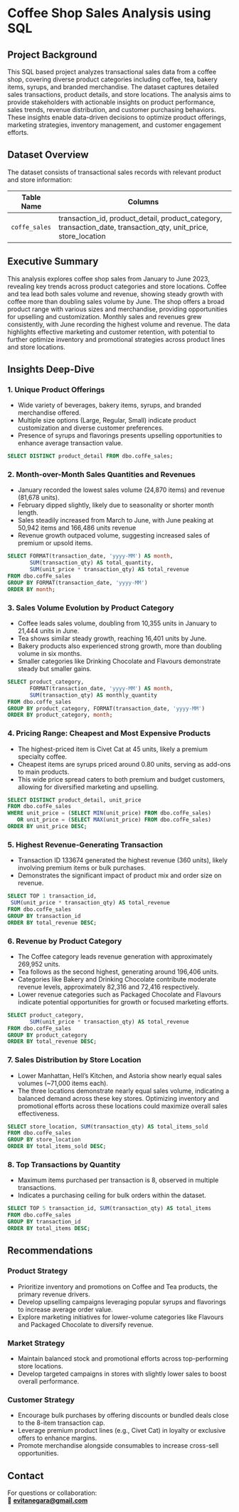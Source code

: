 # Coffee Shop Sales Analysis using SQL

## Project Background

This SQL based project analyzes transactional sales data from a coffee shop, covering diverse product categories including coffee, tea, bakery items, syrups, and branded merchandise. The dataset captures detailed sales transactions, product details, and store locations. The analysis aims to provide stakeholders with actionable insights on product performance, sales trends, revenue distribution, and customer purchasing behaviors. These insights enable data-driven decisions to optimize product offerings, marketing strategies, inventory management, and customer engagement efforts.

## Dataset Overview

The dataset consists of transactional sales records with relevant product and store information:

| **Table Name**  | **Columns**                                                                                     |
| --------------- | ----------------------------------------------------------------------------------------------- |
| `coffe_sales`   | transaction_id, product_detail, product_category, transaction_date, transaction_qty, unit_price, store_location |

## Executive Summary

This analysis explores coffee shop sales from January to June 2023, revealing key trends across product categories and store locations. Coffee and tea lead both sales volume and revenue, showing steady growth with coffee more than doubling sales volume by June. The shop offers a broad product range with various sizes and merchandise, providing opportunities for upselling and customization. Monthly sales and revenues grew consistently, with June recording the highest volume and revenue. The data highlights effective marketing and customer retention, with potential to further optimize inventory and promotional strategies across product lines and store locations.

## Insights Deep-Dive

### 1. Unique Product Offerings

- Wide variety of beverages, bakery items, syrups, and branded merchandise offered.  
- Multiple size options (Large, Regular, Small) indicate product customization and diverse customer preferences.  
- Presence of syrups and flavorings presents upselling opportunities to enhance average transaction value.

```sql syntax
SELECT DISTINCT product_detail FROM dbo.cofFe_sales;
```
### 2. Month-over-Month Sales Quantities and Revenues
- January recorded the lowest sales volume (24,870 items) and revenue (81,678 units).
- February dipped slightly, likely due to seasonality or shorter month length.
- Sales steadily increased from March to June, with June peaking at 50,942 items and 166,486 units revenue
- Revenue growth outpaced volume, suggesting increased sales of premium or upsold items.

```sql syntax
SELECT FORMAT(transaction_date, 'yyyy-MM') AS month, 
       SUM(transaction_qty) AS total_quantity,
       SUM(unit_price * transaction_qty) AS total_revenue
FROM dbo.cofFe_sales
GROUP BY FORMAT(transaction_date, 'yyyy-MM')
ORDER BY month;
```
### 3. Sales Volume Evolution by Product Category
- Coffee leads sales volume, doubling from 10,355 units in January to 21,444 units in June.
- Tea shows similar steady growth, reaching 16,401 units by June.
- Bakery products also experienced strong growth, more than doubling volume in six months.
- Smaller categories like Drinking Chocolate and Flavours demonstrate steady but smaller gains.
  
``` sql syntax
SELECT product_category, 
       FORMAT(transaction_date, 'yyyy-MM') AS month, 
       SUM(transaction_qty) AS monthly_quantity
FROM dbo.coffe_sales
GROUP BY product_category, FORMAT(transaction_date, 'yyyy-MM')
ORDER BY product_category, month;
```

### 4. Pricing Range: Cheapest and Most Expensive Products
- The highest-priced item is Civet Cat at 45 units, likely a premium specialty coffee.
- Cheapest items are syrups priced around 0.80 units, serving as add-ons to main products.
- This wide price spread caters to both premium and budget customers, allowing for diversified marketing and upselling.

``` sql syntax
SELECT DISTINCT product_detail, unit_price
FROM dbo.cofFe_sales
WHERE unit_price = (SELECT MIN(unit_price) FROM dbo.cofFe_sales)
   OR unit_price = (SELECT MAX(unit_price) FROM dbo.cofFe_sales)
ORDER BY unit_price DESC;
```

### 5. Highest Revenue-Generating Transaction
- Transaction ID 133674 generated the highest revenue (360 units), likely involving premium items or bulk purchases.
- Demonstrates the significant impact of product mix and order size on revenue.
``` sql syntax
SELECT TOP 1 transaction_id,
 SUM(unit_price * transaction_qty) AS total_revenue
FROM dbo.cofFe_sales
GROUP BY transaction_id
ORDER BY total_revenue DESC;
```
### 6. Revenue by Product Category
- The Coffee category leads revenue generation with approximately 269,952 units.
- Tea follows as the second highest, generating around 196,406 units.
- Categories like Bakery and Drinking Chocolate contribute moderate revenue levels, approximately 82,316 and 72,416 respectively.
- Lower revenue categories such as Packaged Chocolate and Flavours indicate potential opportunities for growth or focused marketing efforts.

```sql syntax
SELECT product_category, 
       SUM(unit_price * transaction_qty) AS total_revenue
FROM dbo.cofFe_sales
GROUP BY product_category
ORDER BY total_revenue DESC;
```

### 7. Sales Distribution by Store Location
- Lower Manhattan, Hell’s Kitchen, and Astoria show nearly equal sales volumes (~71,000 items each).
- The three locations demonstrate nearly equal sales volume, indicating a balanced demand across these key stores. Optimizing inventory and promotional efforts across these locations could maximize overall sales effectiveness.
``` sql syntax
SELECT store_location, SUM(transaction_qty) AS total_items_sold
FROM dbo.cofFe_sales
GROUP BY store_location
ORDER BY total_items_sold DESC;
```
### 8. Top Transactions by Quantity
- Maximum items purchased per transaction is 8, observed in multiple transactions.
- Indicates a purchasing ceiling for bulk orders within the dataset.
  
```sql syntax
SELECT TOP 5 transaction_id, SUM(transaction_qty) AS total_items
FROM dbo.cofFe_sales
GROUP BY transaction_id
ORDER BY total_items DESC;
```
## Recommendations

### Product Strategy
- Prioritize inventory and promotions on Coffee and Tea products, the primary revenue drivers.
- Develop upselling campaigns leveraging popular syrups and flavorings to increase average order value.
- Explore marketing initiatives for lower-volume categories like Flavours and Packaged Chocolate to diversify revenue.
  
### Market Strategy
- Maintain balanced stock and promotional efforts across top-performing store locations.
- Develop targeted campaigns in stores with slightly lower sales to boost overall performance.

### Customer Strategy
- Encourage bulk purchases by offering discounts or bundled deals close to the 8-item transaction cap.
- Leverage premium product lines (e.g., Civet Cat) in loyalty or exclusive offers to enhance margins.
- Promote merchandise alongside consumables to increase cross-sell opportunities.

## Contact

For questions or collaboration:  
📧 **evitanegara@gmail.com**


